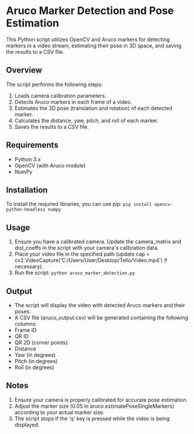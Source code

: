 # Aruco Marker Detection and Pose Estimation

This Python script utilizes OpenCV and Aruco markers for detecting markers in a video stream, estimating their pose in 3D space, and saving the results to a CSV file.

## Overview

The script performs the following steps:
1. Loads camera calibration parameters.
2. Detects Aruco markers in each frame of a video.
3. Estimates the 3D pose (translation and rotation) of each detected marker.
4. Calculates the distance, yaw, pitch, and roll of each marker.
5. Saves the results to a CSV file.

## Requirements

- Python 3.x
- OpenCV (with Aruco module)
- NumPy

## Installation

To install the required libraries, you can use pip:
`pip install opencv-python-headless numpy`

## Usage
1. Ensure you have a calibrated camera. Update the camera_matrix and dist_coeffs in the script with your camera's calibration data.
2. Place your video file in the specified path (update cap = cv2.VideoCapture('C:/Users/User/Desktop/Tello/Video.mp4') if necessary).
3. Run the script: `python aruco_marker_detection.py`

## Output
* The script will display the video with detected Aruco markers and their poses.
* A CSV file (aruco_output.csv) will be generated containing the following columns:
* Frame ID
* QR ID
* QR 2D (corner points)
* Distance
* Yaw (in degrees)
* Pitch (in degrees)
* Roll (in degrees)

## Notes
1. Ensure your camera is properly calibrated for accurate pose estimation.
2. Adjust the marker size (0.05 in aruco.estimatePoseSingleMarkers) according to your actual marker size.
3. The script stops if the 'q' key is pressed while the video is being displayed.
